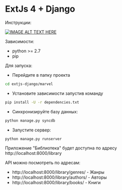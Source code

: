 ExtJs 4 + Django
================

Инструкции:

[![IMAGE ALT TEXT HERE](http://img.youtube.com/vi/gYHZNbBasC4/0.jpg)](http://www.youtube.com/watch?v=gYHZNbBasC4)


Зависимости:
* python >= 2.7
* pip

Для запуска:

* Перейдите в папку проекта
```bash
cd extjs-django/marvel
```

* Установите зависимости запустив команду
```bash
pip install -U -r dependencies.txt 
```

* Синхронизируйте базу данных:
```bash
python manage.py syncdb
```

* Запустите сервер:
```bash
python manage.py runserver
```

Приложение "Библиотека" будет доступна по адресу http://localhost:8000/library

API можно посмотреть по адресам:
* http://localhost:8000/library/genres/ - Жанры
* http://localhost:8000/library/authors/ - Авторы
* http://localhost:8000/library/books/ - Книги


